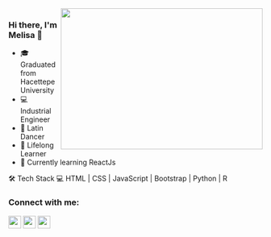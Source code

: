 <img src="https://media.giphy.com/media/iMJSCqtsi20V9xgpPu/giphy.gif" align="right" width="400" height="280">

### Hi there, I'm Melisa 👋

- 🎓 Graduated from Hacettepe University
- 💻 Industrial Engineer
- 💃 Latin Dancer
- 👀 Lifelong Learner
- 🌱 Currently learning ReactJs

🛠 Tech Stack 💻 HTML | CSS | JavaScript | Bootstrap | Python | R

### Connect with me:

[<img  width="25" src="https://unpkg.com/simple-icons@v6/icons/linkedin.svg" />][linkedin]
[<img  width="25" src="https://unpkg.com/simple-icons@v6/icons/medium.svg" />][medium]
[<img  width="25" src="https://unpkg.com/simple-icons@v6/icons/instagram.svg" />][instagram]

[linkedin]: https://www.linkedin.com/in/melisa-deniz
[medium]: https://medium.com/@melisadeniz
[instagram]: https://www.instagram.com/melisadeniiz








